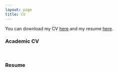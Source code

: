 ```yaml
---
layout: page
title: CV
---
```

You can download my CV [here](/uploads/Konduri_academic_cv.pdf) and my resume [here](/uploads/Konduri_tech_resume.pdf).
### Academic CV
<object data="/uploads/Konduri_academic_cv.pdf" width="1000" height="1000" type='application/pdf'/>
<br>

### Resume
<object data="/uploads/Konduri_tech_resume.pdf" width="1000" height="1000" type='application/pdf'/>
